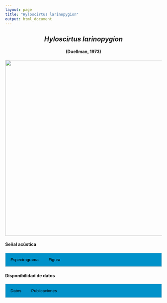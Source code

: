 ```yaml
---
layout: page
title: "Hyloscirtus larinopygion"
output: html_document
---
```


<style>
/* Simplified CSS for tabs */
.tab {
  overflow: hidden;
  border: 1px solid #ccc;
  background-color: #0092ca;
}
.tab button {
  background-color: inherit;
  float: left;
  border: none;
  cursor: pointer;
  padding: 14px 16px;
  transition: background-color 0.3s;
}
.tab button:hover {
  background-color: #ddd;
}
.tab button.active {
  background-color: #ccc;
}
.tabcontent {
  display: none;
  padding: 6px 12px;
  border: 1px solid #ccc;
  border-top: none;
}
.audio-container {
  margin-bottom: 10px;
}
body h1 {
  display: none;
}
</style>

<script>
function openTab(evt, tabName) {
  document.querySelectorAll('.tabcontent').forEach(tab => tab.style.display = "none");
  document.querySelectorAll('.tablinks').forEach(link => link.classList.remove('active'));
  document.getElementById(tabName).style.display = "block";
  evt.currentTarget.classList.add('active');
}
</script>

<!-- Species presentation -->
<div style="text-align: center;">
  <h2><i>Hyloscirtus larinopygion</i></h2>
  <h4>(Duellman, 1973)</h4>
  <img src="{{ site.baseurl }}/images/especie_Hyloscirtus_larinopygion.png" style="width:15cm;">
</div>

#### Señal acústica

<!-- Tabs section -->
<div class="tab">
  <button class="tablinks" onclick="openTab(event, 'Espectro')">Espectrograma</button>
  <button class="tablinks" onclick="openTab(event, 'fig')">Figura</button>
</div>

<!-- Seccion Espectrograma -->
<div id="Espectro" class="tabcontent" style="text-align: center;">
  <video width="100%" height="auto" controls>
    <source src="{{ site.baseurl }}/Espectrograms/dyna_Hyloscirtus_larinopygion.mp4" type="video/mp4">
    Tu navegador no soporta el elemento de video.
  </video>
</div>

<!-- Seccion Figura -->
<div id="fig" class="tabcontent" style="text-align: center;">
  <img src="{{ site.baseurl }}/images/spec_Hyloscirtus_larinopygion.png" style="width:15cm;">
</div>

#### Disponibilidad de datos

<!-- Tabs section -->
<div class="tab">
  <button class="tablinks" onclick="openTab(event, 'dat')">Datos</button>
  <button class="tablinks" onclick="openTab(event, 'pubs')">Publicaciones</button>
</div>

<!-- Seccion Datos -->
<div id="dat" class="tabcontent">

  <p><strong>Disponibles en CSA-IAVH</strong></p>
  <p><a href="http://colecciones.humboldt.org.co/rec/sonidos/IAvH-CSA-20355/IAvH-CSA-20355.wav" target="_blank">IAvH-CSA-20355</a></p>
  <p><a href="http://colecciones.humboldt.org.co/rec/sonidos/IAvH-CSA-34476/IAvH-CSA-34476.wav" target="_blank">IAvH-CSA-34476</a></p>
  <p><a href="http://colecciones.humboldt.org.co/rec/sonidos/IAvH-CSA-34477/IAvH-CSA-34477.wav" target="_blank">IAvH-CSA-34477</a></p>
  <p><a href="http://colecciones.humboldt.org.co/rec/sonidos/IAvH-CSA-35772/IAvH-CSA-35772.wav" target="_blank">IAvH-CSA-35772</a></p>
  
  <p><strong>Disponibles en Figshare</strong></p>
  <p>Chaves-Portilla, G. (2024). Hyloscirtus larinopygion. figshare. Media.  
    <a href="https://doi.org/10.6084/m9.figshare.27642150.v1" target="_blank">https://doi.org/10.6084/m9.figshare.27642150.v1</a></p>
  
  <p><strong>Disponibles en iNaturalist</strong></p>
  <p><a href="https://www.inaturalist.org/observations?place_id=7196&sounds&taxon_id=65655" target="_blank">Hyloscirtus larinopygion</a></p>
</div>

<!-- Seccion Publicaciones -->
<div id="pubs" class="tabcontent">
  <p><strong>Bernal, M.H., Montealegre, D.P., Páez, C.A.</strong> 2004. Estudio de la vocalización de trece especies de anuros del municipio de Ibagué, Colombia. <i>Revista de la Academia Colombiana de Ciencias Exactas, Físicas y Naturales</i> 28: 385-390. 
  <a href="https://raccefyn.co/index.php/raccefyn/article/view/2135" target="_blank">https://raccefyn.co/index.php/raccefyn/article/view/2135</a></p>
  
  <p><strong>Rivera-Correa, M., Vargas-Salinas, F., Grant, T.</strong> 2017. Statistical differences and biological implications: a comparative analysis of the advertisement calls of two Andean stream treefrogs (Hylidae: <i>Hyloscirtus</i>) and the evolution of acoustic characters. <a href="https://www.salamandra-journal.com/index.php/contents/2017-vol-53/1827-rivera-correa-m-f-vargas-salinas-t-grant" target="_blank"><i>Salamandra</i> 53: 237-244.</a></p>
  
  <p><strong>***</strong><i>Los artículos donde se publicó el canto de advertencia no disponibiliza los audios o datos asociados.</i></p>
</div>
